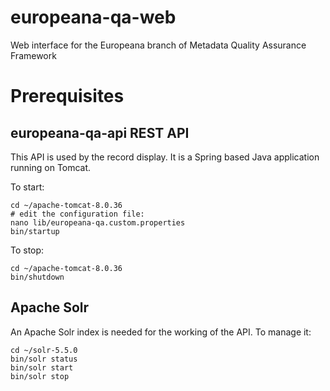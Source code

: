 # europeana-qa-web
Web interface for the Europeana branch of Metadata Quality Assurance Framework 

# Prerequisites

## europeana-qa-api REST API

This API is used by the record display. It is a Spring based Java application running on Tomcat.

To start:

```
cd ~/apache-tomcat-8.0.36
# edit the configuration file:
nano lib/europeana-qa.custom.properties
bin/startup
```

To stop:

```
cd ~/apache-tomcat-8.0.36
bin/shutdown
```

## Apache Solr

An Apache Solr index is needed for the working of the API. To manage it:

```
cd ~/solr-5.5.0
bin/solr status
bin/solr start
bin/solr stop
```


